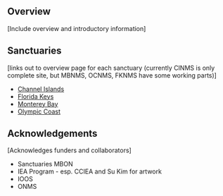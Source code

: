 ## Overview

[Include overview and introductory information]

## Sanctuaries

[links out to overview page for each sanctuary (currently CINMS is only complete site, but MBNMS, OCNMS, FKNMS have some working parts)]

- [Channel Islands](https://marinebon.org/cinms)
- [Florida Keys](https://marinebon.org/fknms)
- [Monterey Bay](https://marinebon.org/mbnms) 
- [Olympic Coast](https://marinebon.org/ocnms)

## Acknowledgements

[Acknowledges funders and collaborators]
- Sanctuaries MBON
- IEA Program - esp. CCIEA and Su Kim for artwork
- IOOS
- ONMS
